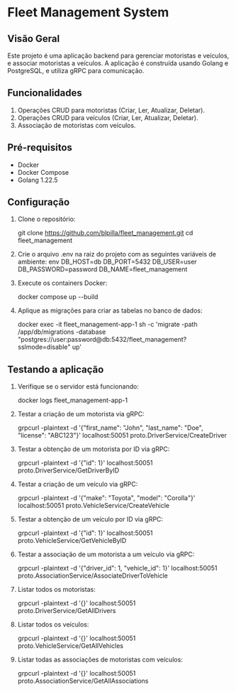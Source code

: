 # Fleet Management System

## Visão Geral

Este projeto é uma aplicação backend para gerenciar motoristas e veículos, e associar motoristas a veículos. A aplicação é construída usando Golang e PostgreSQL, e utiliza gRPC para comunicação.

## Funcionalidades

1. Operações CRUD para motoristas (Criar, Ler, Atualizar, Deletar).
2. Operações CRUD para veículos (Criar, Ler, Atualizar, Deletar).
3. Associação de motoristas com veículos.

## Pré-requisitos

- Docker
- Docker Compose
- Golang 1.22.5

## Configuração

1. Clone o repositório:
   
   git clone https://github.com/blpilla/fleet_management.git
   cd fleet_management
   

2. Crie o arquivo .env na raiz do projeto com as seguintes variáveis de ambiente:
   env
   DB_HOST=db
   DB_PORT=5432
   DB_USER=user
   DB_PASSWORD=password
   DB_NAME=fleet_management
   

3. Execute os containers Docker:
   
   docker compose up --build
   

4. Aplique as migrações para criar as tabelas no banco de dados:
   
   docker exec -it fleet_management-app-1 sh -c 'migrate -path /app/db/migrations -database "postgres://user:password@db:5432/fleet_management?sslmode=disable" up'
   

## Testando a aplicação

1. Verifique se o servidor está funcionando:
   
   docker logs fleet_management-app-1
   

2. Testar a criação de um motorista via gRPC:
   
   grpcurl -plaintext -d '{"first_name": "John", "last_name": "Doe", "license": "ABC123"}' localhost:50051 proto.DriverService/CreateDriver
   

3. Testar a obtenção de um motorista por ID via gRPC:
   
   grpcurl -plaintext -d '{"id": 1}' localhost:50051 proto.DriverService/GetDriverByID
   

4. Testar a criação de um veículo via gRPC:
   
   grpcurl -plaintext -d '{"make": "Toyota", "model": "Corolla"}' localhost:50051 proto.VehicleService/CreateVehicle
   

5. Testar a obtenção de um veículo por ID via gRPC:
   
   grpcurl -plaintext -d '{"id": 1}' localhost:50051 proto.VehicleService/GetVehicleByID
   

6. Testar a associação de um motorista a um veículo via gRPC:
   
   grpcurl -plaintext -d '{"driver_id": 1, "vehicle_id": 1}' localhost:50051 proto.AssociationService/AssociateDriverToVehicle
   

7. Listar todos os motoristas:
   
   grpcurl -plaintext -d '{}' localhost:50051 proto.DriverService/GetAllDrivers
   

8. Listar todos os veículos:
   
   grpcurl -plaintext -d '{}' localhost:50051 proto.VehicleService/GetAllVehicles
   

9. Listar todas as associações de motoristas com veículos:
   
   grpcurl -plaintext -d '{}' localhost:50051 proto.AssociationService/GetAllAssociations
